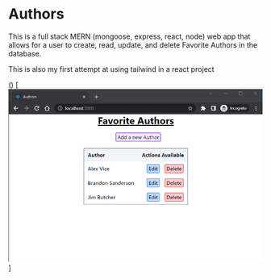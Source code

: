 # Authors
This is a full stack MERN (mongoose, express, react, node) web app that allows for a user to create, read, update, and delete Favorite Authors in the database.

This is also my first attempt at using tailwind in a react project

()
[![authors home](https://github.com/alexandervice/codingdojo-mern/blob/main/full-stack-mern/advanced-mern/authors/client/src/images/authors-home.png)]
